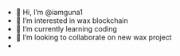 - 👋 Hi, I’m @iamguna1
- 👀 I’m interested in wax blockchain
- 🌱 I’m currently learning coding
- 💞️ I’m looking to collaborate on new wax project
- 
<!---
iamguna1/iamguna1 is a ✨ special ✨ repository because its `README.md` (this file) appears on your GitHub profile.
You can click the Preview link to take a look at your changes.
--->
